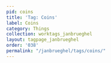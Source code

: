 ```yaml
---
pid: coins
title: 'Tag: Coins'
label: Coins
category: Things
collection: worktags_janbrueghel
layout: tagpage_janbrueghel
order: '038'
permalink: "/janbrueghel/tags/coins/"
---
```

